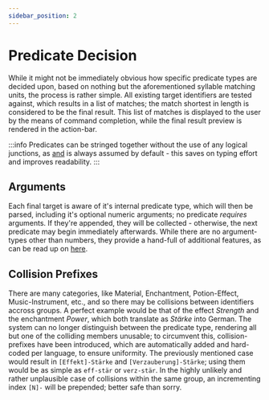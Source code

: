 ```yaml
---
sidebar_position: 2
---
```


# Predicate Decision

While it might not be immediately obvious how specific predicate types are decided upon, based on nothing but the aforementioned syllable matching units, the process is rather simple. All existing target identifiers are tested against, which results in a list of matches; the match shortest in length is considered to be the final result. This list of matches is displayed to the user by the means of command completion, while the final result preview is rendered in the action-bar.

:::info
Predicates can be stringed together without the use of any logical junctions, as [and](and-junction.md) is always assumed by default - this saves on typing effort and improves readability.
:::

## Arguments

Each final target is aware of it's internal predicate type, which will then be parsed, including it's optional numeric arguments; no predicate *requires* arguments. If they're appended, they will be collected - otherwise, the next predicate may begin immediately afterwards. While there are no argument-types other than numbers, they provide a hand-full of additional features, as can be read up on [here](numeric-arguments.md).

## Collision Prefixes

There are many categories, like Material, Enchantment, Potion-Effect, Music-Instrument, etc., and so there may be collisions between identifiers accross groups. A perfect example would be that of the effect *Strength* and the enchantment *Power*, which both translate as *Stärke* into German. The system can no longer distinguish between the predicate type, rendering all but one of the colliding members unusable; to circumvent this, collision-prefixes have been introduced, which are automatically added and hard-coded per language, to ensure uniformity. The previously mentioned case would result in `[Effekt]-Stärke` and `[Verzauberung]-Stärke`; using them would be as simple as `eff-stär` or `verz-stär`. In the highly unlikely and rather unplausible case of collisions within the same group, an incrementing index `[N]-` will be prepended; better safe than sorry.